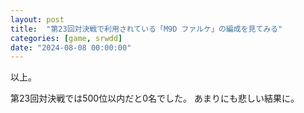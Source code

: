 ```yaml
---
layout: post
title:  "第23回対決戦で利用されている「M9D ファルケ」の編成を見てみる"
categories: [game, srwdd]
date: "2024-08-08 00:00:00"
---
```


以上。

第23回対決戦では500位以内だと0名でした。
あまりにも悲しい結果に。
